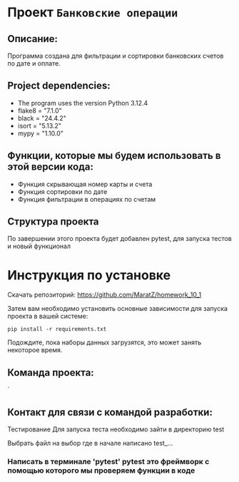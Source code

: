 # Проект `Банковские операции `

## Описание: 
Программа создана для фильтрации и сортировки банковских счетов по дате и оплате.

## Project dependencies:
- The program uses the version Python 3.12.4
- flake8 = "7.1.0"
- black = "24.4.2"
- isort = "5.13.2"
- mypy = "1.10.0"

## Функции, которые мы будем использовать в этой версии кода:

- Функция скрывающая номер карты и счета
- Функция сортировки по дате
- Функция фильтрации в операциях по счетам

## Структура проекта
По завершении этого проекта будет добавлен pytest, для запуска тестов и новый функционал

# Инструкция по установке
Скачать репозиторий:
https://github.com/MaratZ/homework_10_1 

Затем вам необходимо установить основные зависимости для запуска проекта в вашей системе:

```pip install -r requirements.txt```

Подождите, пока наборы данных загрузятся, это может занять некоторое время. 

## Команда проекта:

`

## Контакт для связи с командой разработки:


Тестирование
Для запуска теста необходимо зайти в директорию test

Выбрать файл на выбор где в начале написано test_...

### Написать в терминале 'pytest' pytest это фреймворк с помощью которого мы проверяем функции в коде

